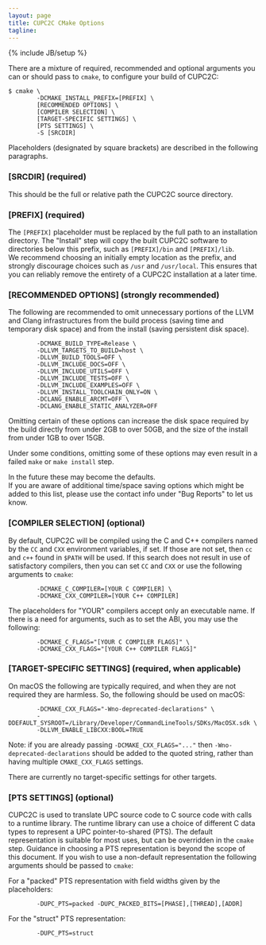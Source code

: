 ```yaml
---
layout: page
title: CUPC2C CMake Options
tagline: 
---
```

{% include JB/setup %}

There are a mixture of required, recommended and optional arguments you can or
should pass to `cmake`, to configure your build of CUPC2C:

```
$ cmake \
        -DCMAKE_INSTALL_PREFIX=[PREFIX] \
        [RECOMMENDED OPTIONS] \
        [COMPILER SELECTION] \
        [TARGET-SPECIFIC SETTINGS] \
        [PTS SETTINGS] \
        -S [SRCDIR]
```

Placeholders (designated by square brackets) are described in the following
paragraphs.

### [SRCDIR] (required)

This should be the full or relative path the CUPC2C source directory.

### [PREFIX] (required)

The `[PREFIX]` placeholder must be replaced by the full path to an installation
directory.  The "Install" step will copy the built CUPC2C software to
directories below this prefix, such as `[PREFIX]/bin` and `[PREFIX]/lib`.  
We recommend choosing an initially empty location as the prefix, and strongly
discourage choices such as `/usr` and `/usr/local`.  This ensures that you
can reliably remove the entirety of a CUPC2C installation at a later time.

### [RECOMMENDED OPTIONS] (strongly recommended)

The following are recommended to omit unnecessary portions of the LLVM and Clang
infrastructures from the build process (saving time and temporary disk space)
and from the install (saving persistent disk space).

```
        -DCMAKE_BUILD_TYPE=Release \
        -DLLVM_TARGETS_TO_BUILD=host \
        -DLLVM_BUILD_TOOLS=OFF \
        -DLLVM_INCLUDE_DOCS=OFF \
        -DLLVM_INCLUDE_UTILS=OFF \
        -DLLVM_INCLUDE_TESTS=OFF \
        -DLLVM_INCLUDE_EXAMPLES=OFF \
        -DLLVM_INSTALL_TOOLCHAIN_ONLY=ON \
        -DCLANG_ENABLE_ARCMT=OFF \
        -DCLANG_ENABLE_STATIC_ANALYZER=OFF
```

Omitting certain of these options can increase the disk space required by the
build directly from under 2GB to over 50GB, and the size of the install from
under 1GB to over 15GB.

Under some conditions, omitting some of these options may even result in a
failed `make` or `make install` step.

In the future these may become the defaults.  
If you are aware of additional time/space saving options which might be added to
this list, please use the contact info under "Bug Reports" to let us know.

### [COMPILER SELECTION] (optional)

By default, CUPC2C will be compiled using the C and C++ compilers named by the
`CC` and `CXX` environment variables, if set.  If those are not set, then `cc`
and `c++` found in `$PATH` will be used.  If this search does not result in use
of satisfactory compilers, then you can set `CC` and `CXX` or use the following
arguments to `cmake`:

```
        -DCMAKE_C_COMPILER=[YOUR C COMPILER] \
        -DCMAKE_CXX_COMPILER=[YOUR C++ COMPILER]
```

The placeholders for "YOUR" compilers accept only an executable name.  If there
is a need for arguments, such as to set the ABI, you may use the following:

```
        -DCMAKE_C_FLAGS="[YOUR C COMPILER FLAGS]" \
        -DCMAKE_CXX_FLAGS="[YOUR C++ COMPILER FLAGS]"
```

### [TARGET-SPECIFIC SETTINGS] (required, when applicable)

On macOS the following are typically required, and when they are not required
they are harmless.  So, the following should be used on macOS:

```
        -DCMAKE_CXX_FLAGS="-Wno-deprecated-declarations" \
        -DDEFAULT_SYSROOT=/Library/Developer/CommandLineTools/SDKs/MacOSX.sdk \
        -DLLVM_ENABLE_LIBCXX:BOOL=TRUE
```

Note: if you are already passing `-DCMAKE_CXX_FLAGS="..."` then
`-Wno-deprecated-declarations` should be added to the quoted string, rather
than having multiple `CMAKE_CXX_FLAGS` settings.

There are currently no target-specific settings for other targets.

### [PTS SETTINGS] (optional)

CUPC2C is used to translate UPC source code to C source code with calls to a
runtime library. The runtime library can use a choice of different C data types
to represent a UPC pointer-to-shared (PTS).  The default representation is
suitable for most uses, but can be overridden in the `cmake` step.  Guidance in
choosing a PTS representation is beyond the scope of this document.  If you
wish to use a non-default representation the following arguments should be
passed to `cmake`:

For a "packed" PTS representation with field widths given by the placeholders:

```
        -DUPC_PTS=packed -DUPC_PACKED_BITS=[PHASE],[THREAD],[ADDR]
```

For the "struct" PTS representation:

```
        -DUPC_PTS=struct
```
